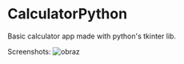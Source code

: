 # CalculatorPython
Basic calculator app made with python's tkinter lib.

Screenshots:
![obraz](https://github.com/Manhatai/CalculatorPython/assets/131269530/d2edef6e-67b3-4ca1-8d62-37c6a2ecd31c)
